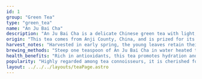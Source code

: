 ```yaml
---
id: 1
group: "Green Tea"
type: "green_tea"
name: "An Ju Bai Cha"
description: "An Ju Bai Cha is a delicate Chinese green tea with light, silvery-green leaves that offer a sweet and refreshing flavor."
origin: "This tea comes from Anji County, China, and is prized for its delicate processing and gentle flavor profile."
harvest_notes: "Harvested in early spring, the young leaves retain their freshness and vibrant taste."
brewing_methods: "Steep one teaspoon of An Ju Bai Cha in water heated to 80°C (176°F) for 3-5 minutes to enjoy its subtle flavors."
health_benefits: "Rich in antioxidants, this tea promotes hydration and supports digestion."
popularity: "Highly regarded among tea connoisseurs, it is cherished for its refined and gentle taste."
layout: ../../../layouts/teaPage.astro
---
```


